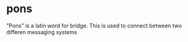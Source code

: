 # pons
"Pons" is a latin word for bridge. This is used to connect between two differen messaging systems 
